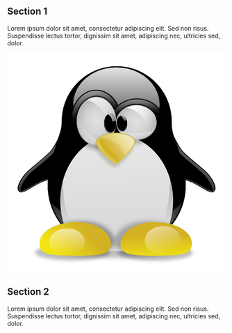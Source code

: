 ## Section 1

Lorem ipsum dolor sit amet, consectetur adipiscing elit. Sed non risus. Suspendisse lectus tortor, dignissim sit amet, adipiscing nec, ultricies sed, dolor.

![Tux](assets/tux.png)

## Section 2

Lorem ipsum dolor sit amet, consectetur adipiscing elit. Sed non risus. Suspendisse lectus tortor, dignissim sit amet, adipiscing nec, ultricies sed, dolor.

